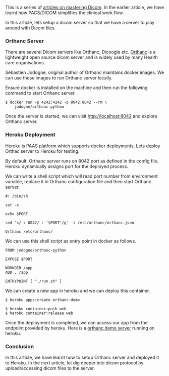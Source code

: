 <!--
.. title: Mastering PACS/DICOM #2 - Setup Orthanc Demo Server
.. slug: setup-orthanc-demo-server
.. date: 2021-03-26 06:00:00 UTC+05:30
.. tags: dicom, HealthIT
.. category: programming
.. link:
.. description: Setup orthanc pacs & dicom server locally or on aws for learning dicom.
.. type: text
-->

This is a series of [articles on mastering Dicom](/tags/dicom.html). In the earlier article, we have learnt how PACS/DICOM simplifies the clinical work flow.

In this article, lets setup a dicom server so that we have a server to play around with Dicom files.


### Orthanc Server

There are several Dicom servers like Orthanc, Dicoogle etc. [Orthanc](https://en.wikipedia.org/wiki/Orthanc_(server)) is a lightweight open source dicom server and is widely used by many Health care organisations.

Sébastien Jodogne, original author of Orthanc maintains docker images. We can use these images to run Orthanc server locally.

Ensure docker is installed on the machine and then run the following command to start Orthanc server.

```
$ docker run -p 4242:4242 -p 8042:8042 --rm \
    jodogne/orthanc-python
```

Once the server is started, we can visit [http://localhost:8042](http://localhost:8042) and explore Orthanc server.


### Heroku Deployment

Heroku is PAAS platform which supports docker deployments. Lets deploy Orthac server to Heroku for testing.

By default, Orthanc server runs on 8042 port as defined in the config file. Heroku dynamically assigns port for the deployed process.

We can write a shell script which will read port number from environment variable, replace it in Orthanc configuration file and then start Orthanc server.

```
#! /bin/sh

set -x

echo $PORT

sed 's/ : 8042/ : '$PORT'/g' -i /etc/orthanc/orthanc.json

Orthanc /etc/orthanc/
```

We can use this shell script as entry point in docker as follows.

```
FROM jodogne/orthanc-python

EXPOSE $PORT

WORKDIR /app
ADD . /app

ENTRYPOINT [ "./run.sh" ]
```

We can create a new app in heroku and we can deploy this container.

```
$ heroku apps:create orthanc-demo

$ heroku container:push web
$ heroku container:release web
```

Once the deployment is completed, we can access our app from the endpoint provided by heroku. Here is a [orthanc demo server](https://orthanc-demo.herokuapp.com) running on heroku.


### Conclusion

In this article, we have learnt how to setup Orthanc server and deployed it to Heroku. In the next article, let dig deeper into dicom protocol by upload/accessing dicom files to the server.
